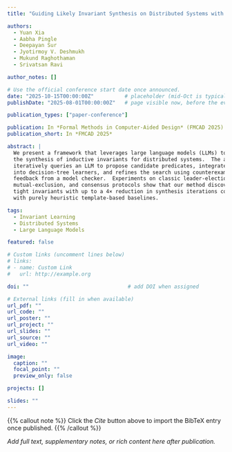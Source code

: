 ```yaml
---
title: "Guiding Likely Invariant Synthesis on Distributed Systems with Large Language Models"

authors:
  - Yuan Xia
  - Aabha Pingle
  - Deepayan Sur
  - Jyotirmoy V. Deshmukh
  - Mukund Raghothaman
  - Srivatsan Ravi

author_notes: []

# Use the official conference start date once announced.
date: "2025-10-15T00:00:00Z"          # placeholder (mid-Oct is typical for FMCAD)
publishDate: "2025-08-01T00:00:00Z"   # page visible now, before the event

publication_types: ["paper-conference"]

publication: In *Formal Methods in Computer-Aided Design* (FMCAD 2025) — accepted, to appear
publication_short: In *FMCAD 2025*

abstract: |
  We present a framework that leverages large language models (LLMs) to guide
  the synthesis of inductive invariants for distributed systems.  The approach
  iteratively queries an LLM to propose candidate predicates, integrates them
  into decision-tree learners, and refines the search using counterexample
  feedback from a model checker.  Experiments on classic leader-election,
  mutual-exclusion, and consensus protocols show that our method discovers
  tight invariants with up to a 4× reduction in synthesis iterations compared
  with purely heuristic template-based baselines.

tags:
  - Invariant Learning
  - Distributed Systems
  - Large Language Models

featured: false   

# Custom links (uncomment lines below)
# links:
# - name: Custom Link
#   url: http://example.org

doi: ""                                # add DOI when assigned

# External links (fill in when available)
url_pdf: ""
url_code: ""
url_poster: ""
url_project: ""
url_slides: ""
url_source: ""
url_video: ""

image:
  caption: ""
  focal_point: ""
  preview_only: false

projects: []

slides: ""
---
```

{{% callout note %}}
Click the _Cite_ button above to import the BibTeX entry once published.
{{% /callout %}}

_Add full text, supplementary notes, or rich content here after publication._